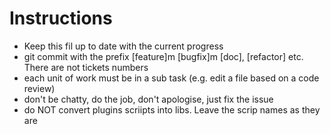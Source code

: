 # Instructions
- Keep this fil up to date with the current progress
- git commit with the prefix [feature]m [bugfix]m [doc], [refactor] etc. There are not tickets numbers
- each unit of work must be in a sub task (e.g. edit a file based on a code review)
- don't be chatty, do the job, don't apologise, just fix the issue
- do NOT convert plugins scriipts into libs. Leave the scrip names as they are


